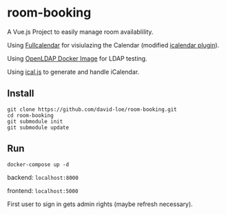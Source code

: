 # room-booking
A Vue.js Project to easily manage room availablility.


Using [Fullcalendar](https://fullcalendar.io/) for visiulazing the Calendar (modified [icalendar plugin](https://github.com/fullcalendar/fullcalendar/tree/master/packages/icalendar)).

Using [OpenLDAP Docker Image](https://github.com/rroemhild/docker-test-openldap) for LDAP testing.

Using [ical.js](https://github.com/mozilla-comm/ical.js/) to generate and handle iCalendar.

## Install
```
git clone https://github.com/david-loe/room-booking.git
cd room-booking
git submodule init
git submodule update
```

## Run
```
docker-compose up -d
```

backend: `localhost:8000`

frontend: `localhost:5000`

First user to sign in gets admin rights (maybe refresh necessary).
